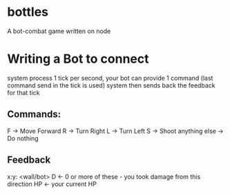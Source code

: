 # bottles
A bot-combat game written on node


# Writing a Bot to connect
system process 1 tick per second, your bot can provide 1 command (last command send in the tick is used)
system then sends back the feedback for that tick
## Commands:
F -> Move Forward
R -> Turn Right
L -> Turn Left
S -> Shoot
anything else -> Do nothing

## Feedback
x:y:<facing>
<distance><wall/bot>
D<facing> <- 0 or more of these - you took damage from this direction
HP<hp> <- your current HP